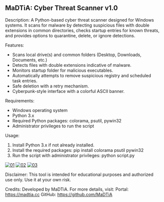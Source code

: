 MaDTiA: Cyber Threat Scanner v1.0
-----------------------------------
Description:
A Python-based cyber threat scanner designed for Windows systems. It scans for malware by detecting suspicious files with double extensions in common directories, checks startup entries for known threats, and provides options to quarantine, delete, or ignore detections.

Features:
- Scans local drive(s) and common folders (Desktop, Downloads, Documents, etc.)
- Detects files with double extensions indicative of malware.
- Monitors startup folder for malicious executables.
- Automatically attempts to remove suspicious registry and scheduled task entries.
- Safe deletion with a retry mechanism.
- Cyberpunk-style interface with a colorful ASCII banner.

Requirements:
- Windows operating system
- Python 3.x
- Required Python packages: colorama, psutil, pywin32
- Administrator privileges to run the script

Usage:
1. Install Python 3.x if not already installed.
2. Install the required packages:
   pip install colorama psutil pywin32
3. Run the script with administrator privileges:
   python script.py

<a href="https://ibb.co/yn6zk4f2"><img src="https://i.ibb.co/yn6zk4f2/01.png" alt="01" border="0"></a> <a href="https://ibb.co/RTR4h0V5"><img src="https://i.ibb.co/RTR4h0V5/02.png" alt="02" border="0"></a> <a href="https://ibb.co/qYK8PpwP"><img src="https://i.ibb.co/qYK8PpwP/03.png" alt="03" border="0"></a>

Disclaimer:
This tool is intended for educational purposes and authorized use only. Use it at your own risk.

Credits:
Developed by MaDTiA. For more details, visit:
   Portal: https://madtia.cc
   GitHub: https://github.com/MaDTiA
